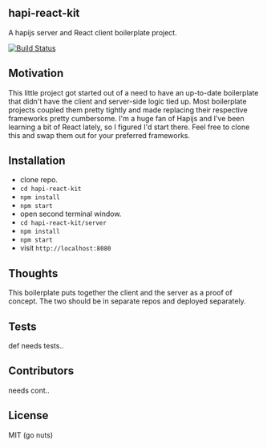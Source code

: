 ## hapi-react-kit
A hapijs server and React client boilerplate project.

[![Build Status](https://travis-ci.org/gjunkie/hapi-react-kit.svg?branch=master)](https://travis-ci.org/gjunkie/hapi-react-kit)

## Motivation

This little project got started out of a need to have an up-to-date boilerplate that didn't have the client and server-side logic tied up. Most boilerplate projects coupled them pretty tightly and made replacing their respective frameworks pretty cumbersome. I'm a huge fan of Hapijs and I've been learning a bit of React lately, so I figured I'd start there. Feel free to clone this and swap them out for your preferred frameworks.

## Installation

- clone repo.
- `cd hapi-react-kit`
- `npm install`
- `npm start`
- open second terminal window.
- `cd hapi-react-kit/server`
- `npm install`
- `npm start`
- visit `http://localhost:8080`

## Thoughts
This boilerplate puts together the client and the server as a proof of concept. The two should be in separate repos and deployed separately.

## Tests
def needs tests..

## Contributors
needs cont..

## License

MIT (go nuts)

